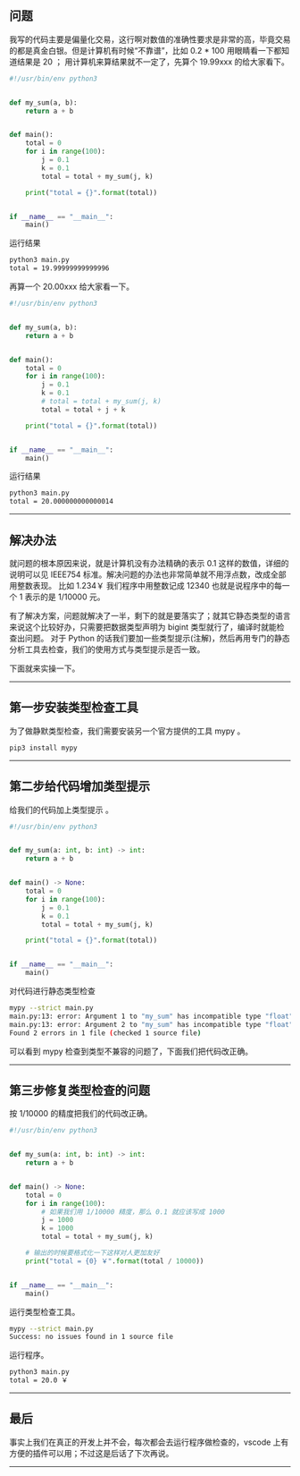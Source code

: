 ## 问题
我写的代码主要是偏量化交易，这行啊对数值的准确性要求是非常的高，毕竟交易的都是真金白银。但是计算机有时候“不靠谱”，比如 0.2 * 100 用眼睛看一下都知道结果是 20 ； 用计算机来算结果就不一定了，先算个 19.99xxx 的给大家看下。

```python
#!/usr/bin/env python3


def my_sum(a, b):
    return a + b


def main():
    total = 0
    for i in range(100):
        j = 0.1
        k = 0.1
        total = total + my_sum(j, k)

    print("total = {}".format(total))


if __name__ == "__main__":
    main()
```
运行结果
```bash
python3 main.py
total = 19.99999999999996
```

再算一个 20.00xxx 给大家看一下。
```python
#!/usr/bin/env python3


def my_sum(a, b):
    return a + b


def main():
    total = 0
    for i in range(100):
        j = 0.1
        k = 0.1
        # total = total + my_sum(j, k)
        total = total + j + k

    print("total = {}".format(total))


if __name__ == "__main__":
    main()
```
运行结果

```bash
python3 main.py
total = 20.000000000000014
```

---

## 解决办法

就问题的根本原因来说，就是计算机没有办法精确的表示 0.1 这样的数值，详细的说明可以见 IEEE754 标准。解决问题的办法也非常简单就不用浮点数，改成全部用整数表现。 比如 1.234￥ 我们程序中用整数记成 12340 也就是说程序中的每一个 1 表示的是 1/10000 元。

有了解决方案，问题就解决了一半，剩下的就是要落实了；就其它静态类型的语言来说这个比较好办，只需要把数据类型声明为 bigint 类型就行了，编译时就能检查出问题。 对于 Python 的话我们要加一些类型提示(注解)，然后再用专门的静态分析工具去检查，我们的使用方式与类型提示是否一致。

下面就来实操一下。

---


## 第一步安装类型检查工具

为了做静默类型检查，我们需要安装另一个官方提供的工具 mypy 。
```bash
pip3 install mypy
```

---

## 第二步给代码增加类型提示

给我们的代码加上类型提示 。
```python
#!/usr/bin/env python3


def my_sum(a: int, b: int) -> int:
    return a + b


def main() -> None:
    total = 0
    for i in range(100):
        j = 0.1
        k = 0.1
        total = total + my_sum(j, k)

    print("total = {}".format(total))


if __name__ == "__main__":
    main()

```
对代码进行静态类型检查
```bash
mypy --strict main.py 
main.py:13: error: Argument 1 to "my_sum" has incompatible type "float"; expected "int"  [arg-type]
main.py:13: error: Argument 2 to "my_sum" has incompatible type "float"; expected "int"  [arg-type]
Found 2 errors in 1 file (checked 1 source file)
```
可以看到 mypy 检查到类型不兼容的问题了，下面我们把代码改正确。

---

## 第三步修复类型检查的问题
按 1/10000 的精度把我们的代码改正确。
```python
#!/usr/bin/env python3


def my_sum(a: int, b: int) -> int:
    return a + b


def main() -> None:
    total = 0
    for i in range(100):
        # 如果我们用 1/10000 精度，那么 0.1 就应该写成 1000
        j = 1000
        k = 1000
        total = total + my_sum(j, k)

    # 输出的时候要格式化一下这样对人更加友好
    print("total = {0} ￥".format(total / 10000))


if __name__ == "__main__":
    main()
```

运行类型检查工具。
```bash
mypy --strict main.py
Success: no issues found in 1 source file
```

运行程序。
```bash
python3 main.py 
total = 20.0 ￥
```

---


## 最后

事实上我们在真正的开发上并不会，每次都会去运行程序做检查的，vscode 上有方便的插件可以用；不过这是后话了下次再说。

---

